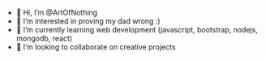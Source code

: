- 👋 Hi, I’m @ArtOfNothing
- 👀 I’m interested in proving my dad wrong :)
- 🌱 I’m currently learning web development (javascript, bootstrap, nodejs, mongodb, react)
- 💞️ I’m looking to collaborate on creative projects

<!---
ArtOfNothing/ArtOfNothing is a ✨ special ✨ repository because its `README.md` (this file) appears on your GitHub profile.
You can click the Preview link to take a look at your changes.
--->
